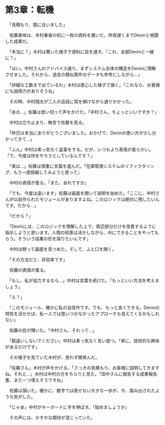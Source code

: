 # 第3章：転機

　「見積もり、間に合いました」

　佐藤美咲は、木村春香の机に一枚の資料を置いた。昨夜遅くまでDevinと格闘した成果だ。

　「本当に？」木村は驚いた様子で資料に目を通す。「これ、全部Devinと一緒に？」

　「はい。中村さんのアドバイス通り、まずシステム全体の構造をDevinに理解させました。それから、過去の類似案件のデータも参考にしながら...」

　「詳細な工数まで出ているわ」木村は感心した様子で頷く。「これなら、お客様にも説得力がありそうね」

　その時、中村翔太が二人の会話に耳を傾けながら通りかかった。

　「あの...」佐藤は思い切って声をかけた。「中村さん、ちょっといいですか？」

　中村は立ち止まり、無言で佐藤を見る。

　「昨日は本当にありがとうございました。おかげで、Devinの使い方が少し分かってきて...」

　「ふん」中村は素っ気なく返事をする。だが、いつもより表情が柔らかい。「で、今度は何をやろうとしているんです？」

　「実は...」佐藤は慎重に言葉を選んだ。「在庫管理システムのリファクタリング、もう一度挑戦してみようと思って」

　中村の表情が曇る。「また、あれですか」

　「でも、今度は違います」佐藤は画面を開いて説明を始めた。「ここに、中村さんが以前作られたモジュールがありますよね。このロジックは絶対に残したいんです。だから...」

　「だから？」

　「Devinには、このロジックを理解した上で、周辺部分だけを改善するように指示しようと思います。人間の知恵は活かしながら、AIにできることをやってもらう。そういう協業の形を探りたいんです」

　中村は黙って画面を見つめた。そして、ふと口を開く。

　「その方法だと、非効率です」

　佐藤の表情が曇る。

　「もし、私が協力するなら...」中村は言葉を続けた。「もっといい方法を考えましょう」

　「え？」

　「このモジュール、確かに私の自信作です。でも、もっと良くできる。Devinの特性を活かせば、私一人では思いつかなかったアプローチも見えてくるかもしれない」

　佐藤の目が輝いた。「中村さん、それって...」

　「勘違いしないでください」中村は素っ気なく言い放つ。「単に、技術的な興味があるだけです」

　その様子を見ていた木村が、思わず微笑んだ。

　「佐藤さん」木村が声をかける。「さっきの見積もり、お客様に説明してきますね。それと...」木村は中村の方をちらりと見た。「田中さんに報告する成果報告書、また一つ増えそうですね」

　佐藤は頷いた。確かに、数字では表せない大きな一歩が、今、踏み出されたような気がした。

　「じゃあ」中村がキーボードに手を伸ばす。「始めましょうか」

　その声には、かすかな期待が混じっていた。
